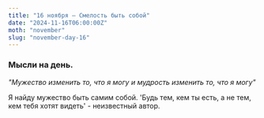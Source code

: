 ```yaml
---
title: "16 ноября – Смелость быть собой"
date: "2024-11-16T06:00:00Z"
moth: "november"
slug: "november-day-16"
---
```


### Мысли на день. 
_"Мужество изменить то, что я могу и мудрость изменить то, что я могу"_

Я найду мужество быть самим собой. 'Будь тем, кем ты есть, а не тем, кем тебя хотят видеть' - неизвестный автор.

